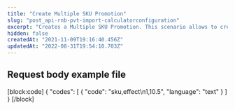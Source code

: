 ```yaml
---
title: "Create Multiple SKU Promotion"
slug: "post_api-rnb-pvt-import-calculatorconfiguration"
excerpt: "Creates a Multiple SKU Promotion. This scenario allows to create a single promotion for multiples SKUs with the Percentage Effect. \r\n> ⚠️ \r\n>\r\n> The limit of SKUs on a Multiple Effects promotion is 400."
hidden: false
createdAt: "2021-11-09T19:16:40.456Z"
updatedAt: "2022-08-31T19:54:10.703Z"
---
```

## Request body example file
[block:code]
{
  "codes": [
    {
      "code": "sku,effect\n1,10.5",
      "language": "text"
    }
  ]
}
[/block]